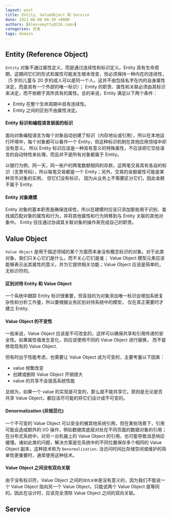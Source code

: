 ```yaml
---
layout: post
title: Entity, ValueObject 和 Service
date: 2021-06-08 06:39 +0000
authors: [Alex<omytty@126.com>]
categories: 开发
tags: domain
---
```


## Entity (Reference Object)
`Entity` 对象不通过属性定义，而是通过连续性和标识定义。Entity 具有生命周期，这期间它们的形式和属性可能发生根本改变，但必须保持一种内在的连续性，
（5 岁的儿童与 20 岁的成人可以是同一个人，这并不由包括名字在内的自身属性决定，而是具有一个外部的唯一标识）；
Entity 的职责、属性和关联必须由其标识来决定，而不依赖于其所具有的属性。总的来说，Entity 满足以下两个条件：

- Entity 在整个生命周期中具有连续性。
- Entity 之间的区别不由属性决定。

#### Entity 标识和编程语言层面的标识
面向对象编程语言为每个对象自动创建了标识（内存地址或引用），所以在本地运行环境中，每个对象都可以看作一个 Entity，但这种标识机制在其他应用领域中却没有意义。
所以 Entity 标识应该是一种具有意义的特殊属性，不应该把它交给语言的自动特性来处理，而且并不是所有对象都属于 Entity。

以银行为例，同一天，同一账户的两笔数额相同的存款，这两笔交易具有各自的标识（支票号码），所以每笔交易都是一个 Entity；另外，交易的金额属性可能是某种货币对象的实例，
但它们没有标识， 因为从业务上不需要区分它们，因此金额不属于 Entity.

#### Entity 对象建模
Entity 对象的基本职责是确保连续性，所以在建模时应该只添加那些用于识别、查找或匹配对象的属性和行为，并将其他属性和行为转移到与 Entity 关联的其他对象中。
Entity 往往通过协调其关联对象的操作来完成自己的职责。

## Value Object
`Value Object` 是用于描述领域的某个方面而本身没有概念标识的对象。对于此类对象，我们只关心它们是什么，而不关心它们是谁；
Value Object 模型元素应该能够表示出其属性的意义，并为它提供相关功能；Value Object 应该是简单的，无标识符的。

#### 区别对待 Entity 和 Value Object
一个系统中跟踪 Entity 标识很重要，但盲目的为对象添加唯一标识会增加系统复杂性和分析工作量，所以要根据业务区别对待系统中的模型，
仅在真正需要时才建立 Entity.

#### Value Object 的不变性
一般来说，Value Object 应该是不可改变的，这样可以确保共享和引用传递的安全性。如果属性值发生变化，则应该使用不同的 Value Object 进行替换，
而不是修改现有的 Value Object.

但有时出于性能考虑，也需要让 Value Object 成为可变的，主要考量以下因素：
- value 频繁改变
- 创建或删除 Value Object 开销很大
- value 的共享不会提高系统性能

总结为，如果一个 value 的实现是可变的，那么就不能共享它。原则是无论是否共享 Value Object，都应该尽可能的将它们设计成不可变的。

#### Denormalization (非规范化)
一个不可变的 Value Object 可以安全的被其他系统引用，但在某些场景下，引用可能会造成额外的 I/O 操作，例如数据库底层对处在不同页面的数据对象的引用；
在分布式系统中，对另一台机器上的 Value Object 的引用，也可能导致消息响应缓慢。诸如此类的问题，解决方案是在系统中的不同位置保存多个相同的
Value Object 副本，这种技术称为 `Denormalization`. 当访问时间比存储空间或维护的简单性更重要时，通常使用这种技术。

#### Value Object 之间没有双向关联
由于没有标识符，Value Object 之间的`双向关联`是没有意义的，因为我们不能说一个 Value Object 指向另一个 Value Object，只能说两个
Value Object 是等同的。因此在设计时，应该完全清除 Value Object 之间的双向关联。

## Service
